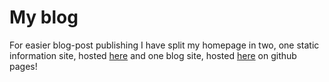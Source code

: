 # My blog

For easier blog-post publishing I have split my homepage in two, one static information site, hosted [here](https://amanpriyanshu.github.io) and one blog site, hosted [here](https://amanpriyanshu.github.io/blogs) on github pages! 

